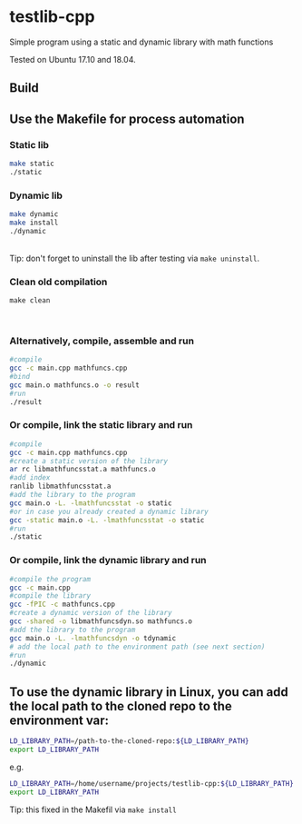 # testlib-cpp
Simple program using a static and dynamic library with math functions 

Tested on Ubuntu 17.10 and 18.04.

## Build

## Use the Makefile for process automation

### Static lib
``` bash 
make static
./static
```

### Dynamic lib
``` bash
make dynamic
make install
./dynamic
```
\
Tip: don't forget to uninstall the lib after testing via ```make uninstall```.

### Clean old compilation
```make clean```

<br> 

### Alternatively, compile, assemble and run

``` bash
#compile
gcc -c main.cpp mathfuncs.cpp
#bind
gcc main.o mathfuncs.o -o result
#run
./result
```

### Or compile, link the static library and run

``` bash
#compile 
gcc -c main.cpp mathfuncs.cpp
#create a static version of the library
ar rc libmathfuncsstat.a mathfuncs.o
#add index
ranlib libmathfuncsstat.a
#add the library to the program
gcc main.o -L. -lmathfuncsstat -o static
#or in case you already created a dynamic library
gcc -static main.o -L. -lmathfuncsstat -o static
#run
./static
```

### Or compile, link the dynamic library and run

``` bash
#compile the program 
gcc -c main.cpp
#compile the library
gcc -fPIC -c mathfuncs.cpp
#create a dynamic version of the library
gcc -shared -o libmathfuncsdyn.so mathfuncs.o
#add the library to the program 
gcc main.o -L. -lmathfuncsdyn -o tdynamic
# add the local path to the environment path (see next section)
#run
./dynamic
```

## To use the dynamic library in Linux, you can add the local path to the cloned repo to the environment var:

``` bash 
LD_LIBRARY_PATH=/path-to-the-cloned-repo:${LD_LIBRARY_PATH}
export LD_LIBRARY_PATH
```
e.g.
``` bash
LD_LIBRARY_PATH=/home/username/projects/testlib-cpp:${LD_LIBRARY_PATH}
export LD_LIBRARY_PATH
```
Tip: this fixed in the Makefil via `make install`
